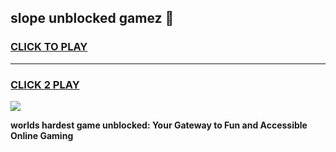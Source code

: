 
## slope unblocked gamez 👋
<h3>
<a href="https://premium.freeplayer.one?title=slope_unblocked_gamez&ref=13F">CLICK TO PLAY</a></h3>
<hr>

<h3>
<a href="https://premium.freeplayer.one?title=slope_unblocked_gamez&ref=13F">CLICK 2 PLAY</a>
  
</h3>

<a href="https://premium.freeplayer.one?title=slope_unblocked_gamez&ref=12F/"><img src="https://clearcache.store/games.png"></a>


**worlds hardest game unblocked: Your Gateway to Fun and Accessible Online Gaming**
